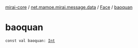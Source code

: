 [mirai-core](../../index.md) / [net.mamoe.mirai.message.data](../index.md) / [Face](index.md) / [baoquan](./baoquan.md)

# baoquan

`const val baoquan: `[`Int`](https://kotlinlang.org/api/latest/jvm/stdlib/kotlin/-int/index.html)